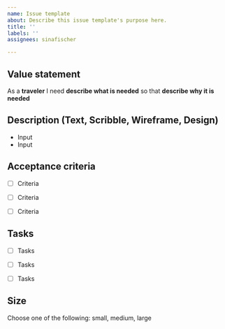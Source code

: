 ```yaml
---
name: Issue template
about: Describe this issue template's purpose here.
title: ''
labels: ''
assignees: sinafischer

---
```


## Value statement

As a **traveler**
I need **describe what is needed**
so that **describe why it is needed**

## Description (Text, Scribble, Wireframe, Design)

- Input 
- Input


## Acceptance criteria

- [ ] Criteria
- [ ] Criteria
- [ ] Criteria


## Tasks

- [ ] Tasks
- [ ] Tasks
- [ ] Tasks


## Size

Choose one of the following: small, medium, large

